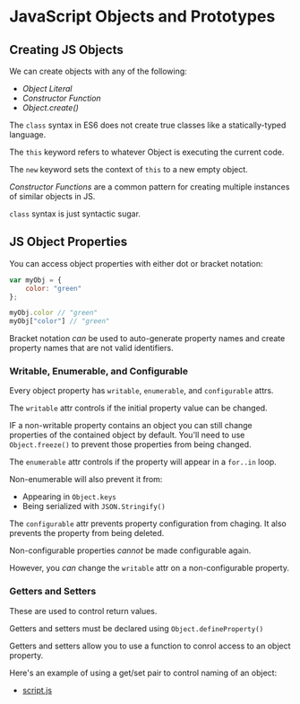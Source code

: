 # JavaScript Objects and Prototypes

## Creating JS Objects

We can create objects with any of the following:

- _Object Literal_
- _Constructor Function_
- _Object.create()_

The `class` syntax in ES6 does not create true classes like
a statically-typed language.

The `this` keyword refers to whatever Object is executing
the current code.

The `new` keyword sets the context of `this` to a new empty object.

_Constructor Functions_ are a common pattern for creating
multiple instances of similar objects in JS.

`class` syntax is just syntactic sugar.

## JS Object Properties

You can access object properties with either dot or bracket notation:

```JavaScript
var myObj = {
    color: "green"
};

myObj.color // "green"
myObj["color"] // "green"
```

Bracket notation _can_ be used to auto-generate property names
and create property names that are not valid identifiers.

### Writable, Enumerable, and Configurable

Every object property has `writable`, `enumerable`, and `configurable` attrs.

The `writable` attr controls if the initial property value can be changed.

IF a non-writable property contains an object you can still change properties
of the contained object by default. You'll need to use `Object.freeze()` to
prevent those properties from being changed.

The `enumerable` attr controls if the property will appear in a `for..in` loop.

Non-enumerable will also prevent it from:

- Appearing in `Object.keys`
- Being serialized with `JSON.Stringify()`

The `configurable` attr prevents property configuration from chaging.
It also prevents the property from being deleted.

Non-configurable properties _cannot_ be made configurable again.

However, you _can_ change the `writable` attr on a non-configurable property.

### Getters and Setters

These are used to control return values.

Getters and setters must be declared using `Object.defineProperty()`

Getters and setters allow you to use a function to conrol access
to an object property.

Here's an example of using a get/set pair to control naming of an object:

- [script.js](./script.js)